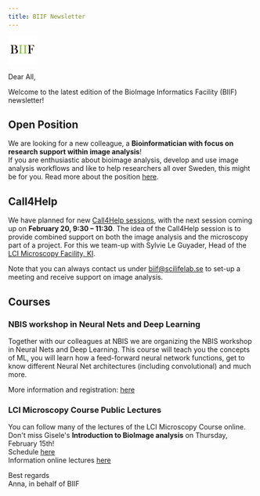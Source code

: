 ```yaml
---
title: BIIF Newsletter
---
```

![BIIF logo](/images/biif_logo_white.png )

Dear All,

Welcome to the latest edition of the BioImage Informatics Facility (BIIF) newsletter! 

## Open Position
We are looking for a new colleague, a **Bioinformatician with focus on research support within image analysis**!   
If you are enthusiastic about bioimage analysis, develop and use image analysis workflows and like to help researchers all over Sweden, this might be for you. Read more about the position [here](https://www.jobb.uu.se/details/?positionId=696993&languageId=1).

## Call4Help
We have planned for new [Call4Help sessions](https://www.scilifelab.se/units/bioimage-informatics/#biif-call4help), with the next session coming up on **February 20, 9:30 – 11:30**. The idea of the Call4Help session is to provide combined support on both the image analysis and the microscopy part of a project. For this we team-up with Sylvie Le Guyader, Head of the [LCI Microscopy Facility, KI](https://ki.se/en/bionut/live-cell-imaging-core-facility-lci?pk_vid=edc74ddcac41efbf16964996865aa670).  

Note that you can always contact us under [biif@scilifelab.se](mailto:biif@scilifelab.se) to set-up a meeting and receive support on image analysis.   

## Courses
### NBIS workshop in Neural Nets and Deep Learning
Together with our colleagues at NBIS we are organizing the NBIS workshop in Neural Nets and Deep Learning. This course will teach you the concepts of ML, you will learn how a feed-forward neural network functions, get to know different Neural Net architectures (including convolutional) and much more.  

More information and registration: [here](https://uppsala.instructure.com/courses/93000)

### LCI Microscopy Course Public Lectures
You can follow many of the lectures of the LCI Microscopy Course online.  
Don't miss Gisele's **Introduction to BioImage analysis** on Thursday, February 15th!  
Schedule [here](https://ki.se/en/media/260923/download?attachment)  
Information online lectures [here](https://ki.se/en/bionut/lci-webinarslectures-blog-youtube)  

Best regards  
Anna, in behalf of BIIF
